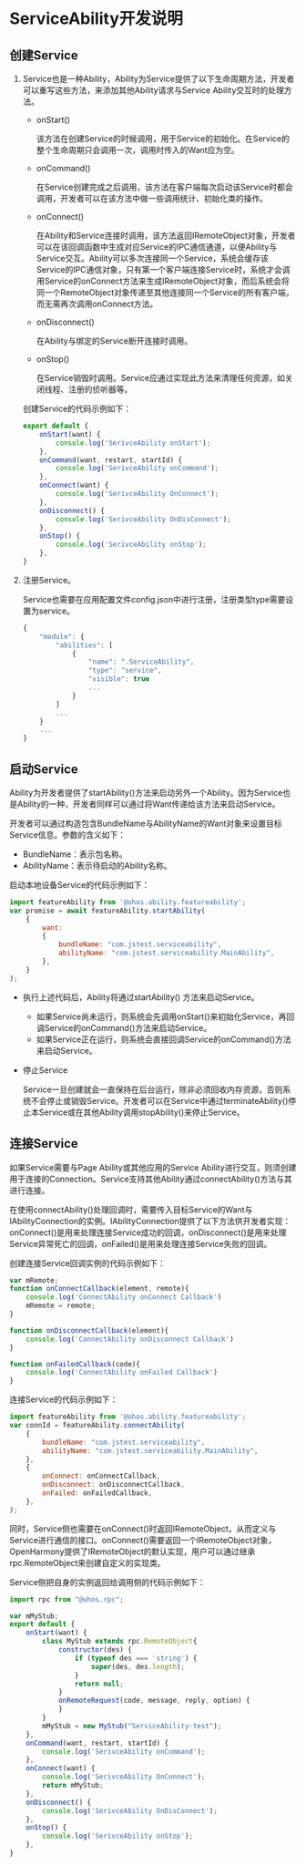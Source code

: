 # ServiceAbility开发说明

## 创建Service<a name="section17436202895812"></a>

1. Service也是一种Ability，Ability为Service提供了以下生命周期方法，开发者可以重写这些方法，来添加其他Ability请求与Service Ability交互时的处理方法。

   - onStart()

     该方法在创建Service的时候调用，用于Service的初始化。在Service的整个生命周期只会调用一次，调用时传入的Want应为空。

   - onCommand()

     在Service创建完成之后调用，该方法在客户端每次启动该Service时都会调用，开发者可以在该方法中做一些调用统计、初始化类的操作。

   - onConnect()

     在Ability和Service连接时调用，该方法返回IRemoteObject对象，开发者可以在该回调函数中生成对应Service的IPC通信通道，以便Ability与Service交互。Ability可以多次连接同一个Service，系统会缓存该Service的IPC通信对象，只有第一个客户端连接Service时，系统才会调用Service的onConnect方法来生成IRemoteObject对象，而后系统会将同一个RemoteObject对象传递至其他连接同一个Service的所有客户端，而无需再次调用onConnect方法。

   - onDisconnect()

     在Ability与绑定的Service断开连接时调用。

   - onStop()

     在Service销毁时调用。Service应通过实现此方法来清理任何资源，如关闭线程、注册的侦听器等。

   创建Service的代码示例如下：

   ```javascript
   export default {
       onStart(want) {
           console.log('SerivceAbility onStart');
       },
       onCommand(want, restart, startId) {
           console.log('SerivceAbility onCommand');
       },
       onConnect(want) {
           console.log('SerivceAbility OnConnect');
       },
       onDisconnect() {
           console.log('SerivceAbility OnDisConnect');
       },
       onStop() {
           console.log('SerivceAbility onStop');
       },
   }
   ```

2.  注册Service。

    Service也需要在应用配置文件config.json中进行注册，注册类型type需要设置为service。

    ```javascript
    {
        "module": {
            "abilities": [         
                {    
                    "name": ".ServiceAbility",
                    "type": "service",
                    "visible": true
                    ...
                }
            ]
            ...
        }
        ...
    }
    ```

    


## 启动Service<a name="section944219415599"></a>

Ability为开发者提供了startAbility()方法来启动另外一个Ability。因为Service也是Ability的一种，开发者同样可以通过将Want传递给该方法来启动Service。

开发者可以通过构造包含BundleName与AbilityName的Want对象来设置目标Service信息。参数的含义如下：

- BundleName：表示包名称。
- AbilityName：表示待启动的Ability名称。

启动本地设备Service的代码示例如下：

```javascript
import featureAbility from '@ohos.ability.featureability';
var promise = await featureAbility.startAbility(
    {
        want:
        {
            bundleName: "com.jstest.serviceability",
            abilityName: "com.jstest.serviceability.MainAbility",
        },
    }
); 
```

- 执行上述代码后，Ability将通过startAbility() 方法来启动Service。
  - 如果Service尚未运行，则系统会先调用onStart()来初始化Service，再回调Service的onCommand()方法来启动Service。
  - 如果Service正在运行，则系统会直接回调Service的onCommand()方法来启动Service。

- 停止Service

  Service一旦创建就会一直保持在后台运行，除非必须回收内存资源，否则系统不会停止或销毁Service。开发者可以在Service中通过terminateAbility()停止本Service或在其他Ability调用stopAbility()来停止Service。

  

## 连接Service<a name="section126857614018"></a>

如果Service需要与Page Ability或其他应用的Service Ability进行交互，则须创建用于连接的Connection。Service支持其他Ability通过connectAbility()方法与其进行连接。

在使用connectAbility()处理回调时，需要传入目标Service的Want与IAbilityConnection的实例。IAbilityConnection提供了以下方法供开发者实现：onConnect()是用来处理连接Service成功的回调，onDisconnect()是用来处理Service异常死亡的回调，onFailed()是用来处理连接Service失败的回调。

创建连接Service回调实例的代码示例如下：

```javascript
var mRemote;
function onConnectCallback(element, remote){
    console.log('ConnectAbility onConnect Callback')
    mRemote = remote;
}

function onDisconnectCallback(element){
    console.log('ConnectAbility onDisconnect Callback')
}

function onFailedCallback(code){
    console.log('ConnectAbility onFailed Callback')
}
```

连接Service的代码示例如下：

```javascript
import featureAbility from '@ohos.ability.featureability';
var connId = featureAbility.connectAbility(
    {
        bundleName: "com.jstest.serviceability",
        abilityName: "com.jstest.serviceability.MainAbility",
    },
    {
        onConnect: onConnectCallback,
        onDisconnect: onDisconnectCallback,
        onFailed: onFailedCallback,
    },
);
```

同时，Service侧也需要在onConnect()时返回IRemoteObject，从而定义与Service进行通信的接口。onConnect()需要返回一个IRemoteObject对象，OpenHarmony提供了IRemoteObject的默认实现，用户可以通过继承rpc.RemoteObject来创建自定义的实现类。

Service侧把自身的实例返回给调用侧的代码示例如下：

```javascript
import rpc from "@ohos.rpc";

var mMyStub;
export default {
    onStart(want) {
        class MyStub extends rpc.RemoteObject{
            constructor(des) {
                if (typeof des === 'string') {
                    super(des, des.length);
                }
                return null;
            }
            onRemoteRequest(code, message, reply, option) {
            }
        }
        mMyStub = new MyStub("ServiceAbility-test");
    },
    onCommand(want, restart, startId) {
        console.log('SerivceAbility onCommand');
    },
    onConnect(want) {
        console.log('SerivceAbility OnConnect');
        return mMyStub;
    },
    onDisconnect() {
        console.log('SerivceAbility OnDisConnect');
    },
    onStop() {
        console.log('SerivceAbility onStop');
    },
}
```

